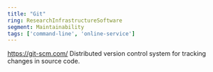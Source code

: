 ```yaml
---
title: "Git"
ring: ResearchInfrastructureSoftware
segment: Maintainability
tags: ['command-line', 'online-service']
---
```

https://git-scm.com/
Distributed version control system for tracking changes in source code.
